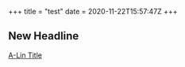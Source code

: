 +++
title = "test"
date = 2020-11-22T15:57:47Z
+++
## New Headline
[A-Lin Title](https://hartl.co)


<!-- more -->